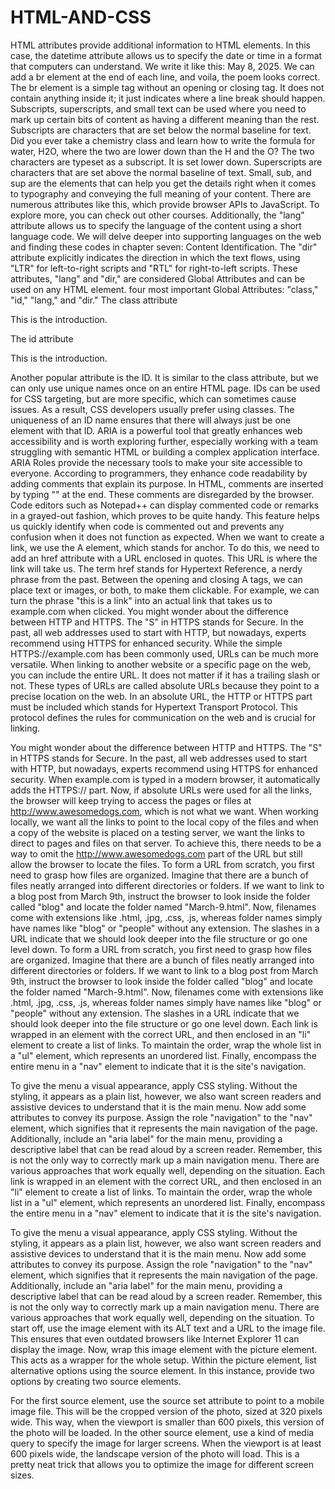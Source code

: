 # HTML-AND-CSS

HTML attributes provide additional information to HTML elements. In this case, the datetime attribute allows us to specify the date or time in a format that computers can understand. We write it like this: <time datetime="2025-05-08">May 8, 2025</time>.
We can add a br element at the end of each line, and voila, the poem looks correct. The br element is a simple tag without an opening or closing tag. It does not contain anything inside it; it just indicates where a line break should happen.
Subscripts, superscripts, and small text can be used where you need to mark up certain bits of content as having a different meaning than the rest. Subscripts are characters that are set below the normal baseline for text. Did you ever take a chemistry class and learn how to write the formula for water, H2O, where the two are lower down than the H and the O? The two characters are typeset as a subscript. It is set lower down. Superscripts are characters that are set above the normal baseline of text. 
Small, sub, and sup are the elements that can help you get the details right when it comes to typography and conveying the full meaning of your content.
There are numerous attributes like this, which provide browser APIs to JavaScript. To explore more, you can check out other courses. Additionally, the "lang" attribute allows us to specify the language of the content using a short language code. We will delve deeper into supporting languages on the web and finding these codes in chapter seven: Content Identification. The "dir" attribute explicitly indicates the direction in which the text flows, using "LTR" for left-to-right scripts and "RTL" for right-to-left scripts. These attributes, "lang" and "dir," are considered Global Attributes and can be used on any HTML element.
four most important Global Attributes: "class," "id," "lang," and "dir."
The class attribute <p class="intro"> This is the introduction. </p>
The id attribute <p class="intro" id="article-intro"> This is the introduction. </p>
Another popular attribute is the ID. It is similar to the class attribute, but we can only use unique names once on an entire HTML page. IDs can be used for CSS targeting, but are more specific, which can sometimes cause issues. As a result, CSS developers usually prefer using classes. 
The uniqueness of an ID name ensures that there will always just be one element with that ID.
ARIA is a powerful tool that greatly enhances web accessibility and is worth exploring further, especially working with a team struggling with semantic HTML or building a complex application interface. ARIA Roles provide the necessary tools to make your site accessible to everyone.
According to programmers, they enhance code readability by adding comments that explain its purpose. In HTML, comments are inserted by typing "<!--" at the start and "-->" at the end. These comments are disregarded by the browser. Code editors such as Notepad++ can display commented code or remarks in a grayed-out fashion, which proves to be quite handy. This feature helps us quickly identify when code is commented out and prevents any confusion when it does not function as expected.
When we want to create a link, we use the A element, which stands for anchor. To do this, we need to add an href attribute with a URL enclosed in quotes. This URL is where the link will take us. The term href stands for Hypertext Reference, a nerdy phrase from the past. Between the opening and closing A tags, we can place text or images, or both, to make them clickable. For example, we can turn the phrase "this is a link" into an actual link that takes us to example.com when clicked.
You might wonder about the difference between HTTP and HTTPS. The "S" in HTTPS stands for Secure. In the past, all web addresses used to start with HTTP, but nowadays, experts recommend using HTTPS for enhanced security.
While the simple HTTPS://example.com has been commonly used, URLs can be much more versatile. When linking to another website or a specific page on the web, you can include the entire URL. It does not matter if it has a trailing slash or not. These types of URLs are called absolute URLs because they point to a precise location on the web. In an absolute URL, the HTTP or HTTPS part must be included which stands for Hypertext
Transport Protocol. This protocol defines the rules for communication on the web and is crucial for linking.

You might wonder about the difference between HTTP and HTTPS. The "S" in HTTPS stands for Secure. In the past, all web addresses used to start with HTTP, but nowadays, experts recommend using HTTPS for enhanced security. When example.com is typed in a modern browser, it automatically adds the HTTPS:// part. 
Now, if absolute URLs were used for all the links, the browser will keep trying to access the pages or files at http://www.awesomedogs.com, which is not what we want. When working locally, we want all the links to point to the local copy of the files and when a copy of the website is placed on a testing server, we want the links to direct to pages and files on that server. To achieve this, there needs to be a way to omit the http://www.awesomedogs.com part of the URL but still allow the browser to locate the files.
To form a URL from scratch, you first need to grasp how files are organized. Imagine that there are a bunch of files neatly arranged into different directories or folders. If we want to link to a blog post from March 9th, instruct the browser to look inside the folder called "blog" and locate the folder named "March-9.html". Now, filenames come with extensions like .html, .jpg, .css, .js, whereas folder names simply have names like "blog" or "people" without any extension. The slashes in a URL indicate that we should look deeper into the file structure or go one level down. 
To form a URL from scratch, you first need to grasp how files are organized. Imagine that there are a bunch of files neatly arranged into different directories or folders. If we want to link to a blog post from March 9th, instruct the browser to look inside the folder called "blog" and locate the folder named "March-9.html". Now, filenames come with extensions like .html, .jpg, .css, .js, whereas folder names simply have names like "blog" or "people" without any extension. The slashes in a URL indicate that we should look deeper into the file structure or go one level down. 
Each link is wrapped in an element with the correct URL, and then enclosed in an "li" element to create a list of links. To maintain the order, wrap the whole list in a "ul" element, which represents an unordered list. Finally, encompass the entire menu in a "nav" element to indicate that it is the site's navigation.

To give the menu a visual appearance, apply CSS styling. Without the styling, it appears as a plain list, however, we also want screen readers and assistive devices to understand that it is the main menu. Now add some attributes to convey its purpose. Assign the role "navigation" to the "nav" element, which signifies that it represents the main navigation of the page. Additionally, include an "aria label" for the main menu, providing a descriptive label that can be read aloud by a screen reader. Remember, this is not the only way to correctly mark up a main navigation menu. There are various approaches that work equally well, depending on the situation. 
Each link is wrapped in an element with the correct URL, and then enclosed in an "li" element to create a list of links. To maintain the order, wrap the whole list in a "ul" element, which represents an unordered list. Finally, encompass the entire menu in a "nav" element to indicate that it is the site's navigation.

To give the menu a visual appearance, apply CSS styling. Without the styling, it appears as a plain list, however, we also want screen readers and assistive devices to understand that it is the main menu. Now add some attributes to convey its purpose. Assign the role "navigation" to the "nav" element, which signifies that it represents the main navigation of the page. Additionally, include an "aria label" for the main menu, providing a descriptive label that can be read aloud by a screen reader. Remember, this is not the only way to correctly mark up a main navigation menu. There are various approaches that work equally well, depending on the situation. 
To start off, use the image element with its ALT text and a URL to the image file. This ensures that even outdated browsers like Internet Explorer 11 can display the image. Now, wrap this image element with the picture element. This acts as a wrapper for the whole setup. Within the picture element, list alternative options using the source element. In this instance, provide two options by creating two source elements.

For the first source element, use the source set attribute to point to a mobile image file. This will be the cropped version of the photo, sized at 320 pixels wide. This way, when the viewport is smaller than 600 pixels, this version of the photo will be loaded.
In the other source element, use a kind of media query to specify the image for larger screens. When the viewport is at least 600 pixels wide, the landscape version of the photo will load. This is a pretty neat trick that allows you to optimize the image for different screen sizes.


